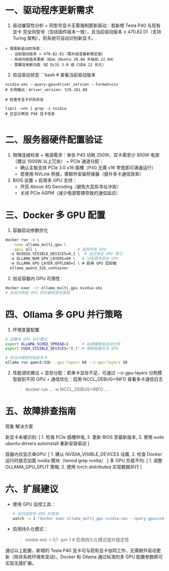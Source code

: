 # 一、驱动程序更新需求
  1. 驱动兼容性分析
    + 同型号显卡无需强制更新驱动：若新增 Tesla P40 与现有显卡 完全同型号（包括固件版本一致），且当前驱动版本 ≥ 470.82.01（支持 Turing 架构），则系统可自动识别新显卡。

    + 需更新驱动的场景：
      - 当前驱动版本 < 470.82.01（需升级至最新稳定版）
      - 系统内核版本更新（如从 Ubuntu 20.04 升级到 22.04）
      - 需要启用新功能（如 DLSS 3.0 或 CUDA 12 优化）

  2. 验证驱动状态
    ```bash
    # 查看当前驱动版本

    nvidia-smi --query-gpu=driver_version --format=csv
    # 示例输出：driver_version: 535.161.08

    # 检查多显卡识别状态

    lspci -vnn | grep -i nvidia
    # 应显示两张 P40 显卡信息
    ```

# 二、服务器硬件配置验证
  1. 物理连接检查
    + 电源需求：单张 P40 功耗 250W，双卡需至少 850W 电源（建议 1000W 以上冗余）
    + PCIe 通道分配：
      - 确认主板支持 PCIe 3.0 x16 插槽（P40 无需 x16 带宽即可满速运行）
      - 若使用 NVLink 桥接，需额外安装桥接器（提升多卡通信效率）
  2. BIOS 设置
    + 启用多 GPU 支持：
      - 开启 Above 4G Decoding（避免大显存寻址冲突）
      - 关闭 PCIe ASPM（减少电源管理导致的通信延迟）

# 三、Docker 多 GPU 配置
  1. 容器启动参数优化
  ```sh
  docker run -d \
    --name ollama_multi_gpu \
    --gpus all \                  # 启用所有 GPU
    -e NVIDIA_VISIBLE_DEVICES=0,1 \  # 显式指定 GPU 索引
    -e OLLAMA_NUM_GPU_LAYERS=60 \   # 分配更多层到 GPU
    -e OLLAMA_GPU_LAYER_OFFLOAD=1 \ # 启用 GPU 层卸载
    ollama_qwen3_32b_container
  ```
  
  2. 验证容器内 GPU 可用性
  ```sh
  docker exec -it ollama_multi_gpu nvidia-smi
  # 应显示两张 GPU 的负载和显存使用
  ```

# 四、Ollama 多 GPU 并行策略
  1. 环境变量配置
  ```sh
  # 设置多 GPU 并行模式
  export OLLAMA_SCHED_SPREAD=1      # 启用模型层自动分布
  export CUDA_VISIBLE_DEVICES="0,1" # 限制容器可见 GPU

  # 启动大模型时指定多卡
  ollama run qwen3:32b --gpu-layers 60 --n-gpu-layers 30
  ```

  2. 性能调优建议
    + 显存分配：若单卡显存不足，可通过 --n-gpu-layers 分割模型层到不同 GPU
    + 通信优化：启用 NCCL_DEBUG=INFO 查看多卡通信日志

      > docker run ... -e NCCL_DEBUG=INFO ...
  

# 五、故障排查指南
  现象 解决方案

  新显卡未被识别: [
    1. 检查 PCIe 插槽供电,
    2. 更新 BIOS 至最新版本,
    3. 使用 sudo ubuntu-drivers autoinstall 重新安装驱动
  ]
    
  容器内仅显示单GPU: [
    1. 确认 NVIDIA_VISIBLE_DEVICES 设置,
    2. 检查 Docker 运行时是否加载 nvidia 模块（lsmod grep nvidia）
  ]
  多 GPU 负载不均: [
    1. 调整 OLLAMA_GPU_SPLIT 策略,
    2. 使用 torch.distributed 实现数据并行
  ]

# 六、扩展建议
  + 使用 GPU 监控工具：
    ```sh
    # 实时监控多 GPU 利用率
    watch -n 1 "docker exec ollama_multi_gpu nvidia-smi --query-gpu=index,utilization.gpu --format=csv"
    ```
  + 启用持久化模式：
    > nvidia-smi -i 0,1 -pm 1  # 启用持久化模式提升稳定性

通过以上配置，新增的 Tesla P40 显卡可与现有显卡协同工作，无需额外驱动更新（除非系统环境有变动）。Docker 和 Ollama 通过标准的多 GPU 配置参数即可实现无缝扩展。